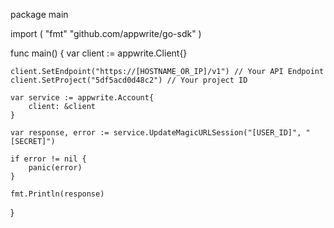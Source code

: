 package main

import (
    "fmt"
    "github.com/appwrite/go-sdk"
)

func main() {
    var client := appwrite.Client{}

    client.SetEndpoint("https://[HOSTNAME_OR_IP]/v1") // Your API Endpoint
    client.SetProject("5df5acd0d48c2") // Your project ID

    var service := appwrite.Account{
        client: &client
    }

    var response, error := service.UpdateMagicURLSession("[USER_ID]", "[SECRET]")

    if error != nil {
        panic(error)
    }

    fmt.Println(response)
}